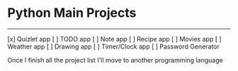# Python Main Projects
<hr>
[x] Quizlet app
[ ] TODO app
[ ] Note app
[ ] Recipe app
[ ] Movies app
[ ] Weather app
[ ] Drawing app
[ ] Timer/Clock app
[ ] Password Generator

Once I finish all the project list I'll move to another programming language
